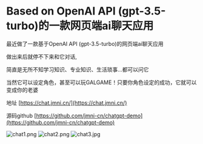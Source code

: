 # Based on OpenAI API (gpt-3.5-turbo)的一款网页端ai聊天应用

最近做了一款基于OpenAI API (gpt-3.5-turbo)的网页端ai聊天应用

做出来后就停不下来和它对话,

简直是无所不知学习知识、专业知识、生活琐事...都可以问它

当然它可以设定角色，甚至可以玩GALGAME！只要你角色设定的成功，它就可以变成你的老婆

地址 [https://chat.jmni.cn/](https://chat.jmni.cn/)

源码github [https://github.com/jmni-cn/chatgpt-demo](https://github.com/jmni-cn/chatgpt-demo)

![chat1.png](//static.jmni.cn/blog/img/b21e8c825c5f4d47bfd1b1f3dcebd6fe.png)
![chat2.png](//static.jmni.cn/blog/img/cc383a3907b84f5baa90d2bc1a27e2a5.png)
![chat3.jpg](//static.jmni.cn/blog/img/622a75b7069e4075bf45241dcdbc72df.jpg)


